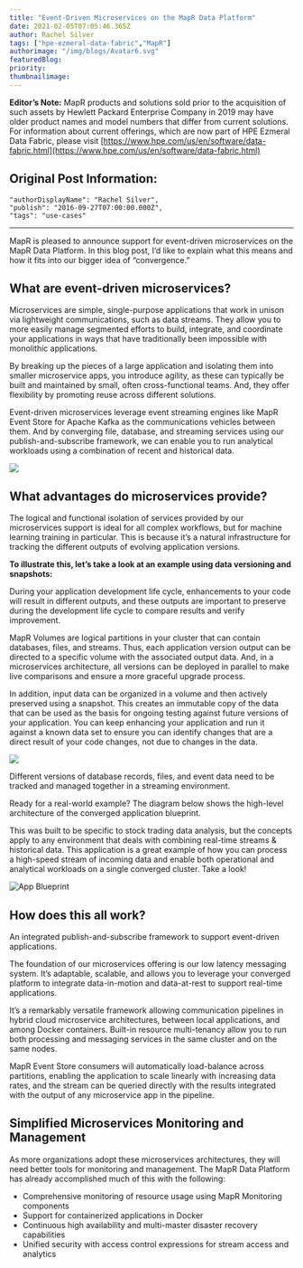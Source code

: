 ```yaml
---
title: "Event-Driven Microservices on the MapR Data Platform"
date: 2021-02-05T07:05:46.365Z
author: Rachel Silver 
tags: ["hpe-ezmeral-data-fabric","MapR"]
authorimage: "/img/blogs/Avatar6.svg"
featuredBlog:
priority:
thumbnailimage:
---
```

**Editor’s Note:** MapR products and solutions sold prior to the acquisition of such assets by Hewlett Packard Enterprise Company in 2019 may have older product names and model numbers that differ from current solutions. For information about current offerings, which are now part of HPE Ezmeral Data Fabric, please visit [https://www.hpe.com/us/en/software/data-fabric.html](https://www.hpe.com/us/en/software/data-fabric.html)

## Original Post Information:

```
"authorDisplayName": "Rachel Silver",
"publish": "2016-09-27T07:00:00.000Z",
"tags": "use-cases"
```
---
MapR is pleased to announce support for event-driven microservices on the MapR Data Platform. In this blog post, I’d like to explain what this means and how it fits into our bigger idea of “convergence.”

## What are event-driven microservices?

Microservices are simple, single-purpose applications that work in unison via lightweight communications, such as data streams. They allow you to more easily manage segmented efforts to build, integrate, and coordinate your applications in ways that have traditionally been impossible with monolithic applications.

By breaking up the pieces of a large application and isolating them into smaller microservice apps, you introduce agility, as these can typically be built and maintained by small, often cross-functional teams. And, they offer flexibility by promoting reuse across different solutions.

Event-driven microservices leverage event streaming engines like MapR Event Store for Apache Kafka as the communications vehicles between them. And by converging file, database, and streaming services using our publish-and-subscribe framework, we can enable you to run analytical workloads using a combination of recent and historical data.

![](https://hpe-developer-portal.s3.amazonaws.com/uploads/media/2021/1/operational-analytics-in-mapr-converged-platform-1612508715159.png)

## What advantages do microservices provide?

The logical and functional isolation of services provided by our microservices support is ideal for all complex workflows, but for machine learning training in particular. This is because it’s a natural infrastructure for tracking the different outputs of evolving application versions.

**To illustrate this, let’s take a look at an example using data versioning and snapshots:**

During your application development life cycle, enhancements to your code will result in different outputs, and these outputs are important to preserve during the development life cycle to compare results and verify improvement.

MapR Volumes are logical partitions in your cluster that can contain databases, files, and streams. Thus, each application version output can be directed to a specific volume with the associated output data. And, in a microservices architecture, all versions can be deployed in parallel to make live comparisons and ensure a more graceful upgrade process.

In addition, input data can be organized in a volume and then actively preserved using a snapshot. This creates an immutable copy of the data that can be used as the basis for ongoing testing against future versions of your application. You can keep enhancing your application and run it against a known data set to ensure you can identify changes that are a direct result of your code changes, not due to changes in the data.

![](https://hpe-developer-portal.s3.amazonaws.com/uploads/media/2021/1/snapshots-in-app-development-1612508723835.png)

Different versions of database records, files, and event data need to be tracked and managed together in a streaming environment.

Ready for a real-world example? The diagram below shows the high-level architecture of the converged application blueprint.

This was built to be specific to stock trading data analysis, but the concepts apply to any environment that deals with combining real-time streams & historical data. This application is a great example of how you can process a high-speed stream of incoming data and enable both operational and analytical workloads on a single converged cluster. Take a look!

![App Blueprint](https://hpe-developer-portal.s3.amazonaws.com/uploads/media/2021/1/blueprint-arch-final-1612508815719.jpg)

## How does this all work?

An integrated publish-and-subscribe framework to support event-driven applications.

The foundation of our microservices offering is our low latency messaging system. It’s adaptable, scalable, and allows you to leverage your converged platform to integrate data-in-motion and data-at-rest to support real-time applications.

It’s a remarkably versatile framework allowing communication pipelines in hybrid cloud microservice architectures, between local applications, and among Docker containers. Built-in resource multi-tenancy allow you to run both processing and messaging services in the same cluster and on the same nodes.

MapR Event Store consumers will automatically load-balance across partitions, enabling the application to scale linearly with increasing data rates, and the stream can be queried directly with the results integrated with the output of any microservice app in the pipeline.

## Simplified Microservices Monitoring and Management

As more organizations adopt these microservices architectures, they will need better tools for monitoring and management. The MapR Data Platform has already accomplished much of this with the following:

*   Comprehensive monitoring of resource usage using MapR Monitoring components
*   Support for containerized applications in Docker
*   Continuous high availability and multi-master disaster recovery capabilities
*   Unified security with access control expressions for stream access and analytics